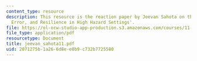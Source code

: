 ```yaml
---
content_type: resource
description: This resource is the reaction paper by Jeevan Sahota on the topic 'Threat,
  Error, and Resilience in High Hazard Settings'.
file: https://ol-ocw-studio-app-production.s3.amazonaws.com/courses/11-941-disaster-vulnerability-and-resilience-spring-2005/2071275b1a266d8ee0b9c732b7725580_jeevan_sahota11.pdf
file_type: application/pdf
resourcetype: Document
title: jeevan_sahota11.pdf
uid: 2071275b-1a26-6d8e-e0b9-c732b7725580
---
```

